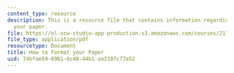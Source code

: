```yaml
---
content_type: resource
description: This is a resource file that contains information regarding how to format
  your paper.
file: https://ol-ocw-studio-app-production.s3.amazonaws.com/courses/21l-705-major-authors-john-milton-spring-2008/74bfae5989616c4844b1aa218fc77a52_MIT21L_705S08_paper.pdf
file_type: application/pdf
resourcetype: Document
title: How to Format your Paper
uid: 74bfae59-8961-6c48-44b1-aa218fc77a52
---
```

